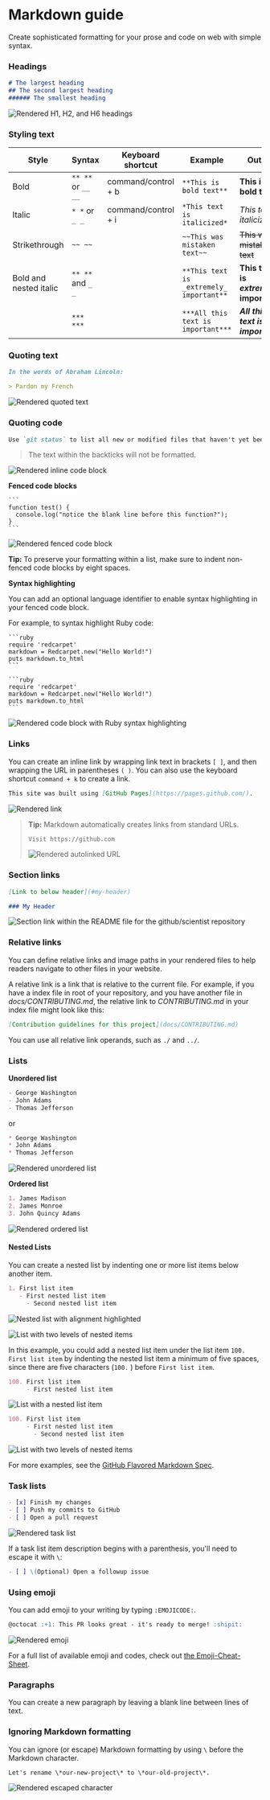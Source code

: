 
# Markdown guide

Create sophisticated formatting for your prose and code on web with simple syntax.

### Headings

```markdown
# The largest heading
## The second largest heading
###### The smallest heading
```

![Rendered H1, H2, and H6 headings](https://docs.github.com/assets/images/help/writing/headings-rendered.png)

### Styling text

Style|Syntax|Keyboard shortcut|Example|Output
-|-|-|-|-
Bold|`** **`  or  `__ __`|command/control + b|`**This is bold text**`|**This is bold text**
Italic|`* *`  or  `_ _`|command/control + i|`*This text is italicized*`|_This text is italicized_
Strikethrough|`~~ ~~`| |`~~This was mistaken text~~`|~~This was mistaken text~~
Bold and nested italic|`** **`  and  `_ _`| |`**This text is _extremely_ important**`|**This text is  _extremely_  important**|All bold and italic
||`*** ***`||`***All this text is important***`|***All this text is important_***

### Quoting text


```markdown
In the words of Abraham Lincoln:

> Pardon my French
```

![Rendered quoted text](https://docs.github.com/assets/images/help/writing/quoted-text-rendered.png)


### Quoting code

```markdown
Use `git status` to list all new or modified files that haven't yet been committed.
```
> The text within the backticks will not be formatted.

![Rendered inline code block](https://docs.github.com/assets/images/help/writing/inline-code-rendered.png)


**Fenced code blocks**

<div markdown="0" class="highlighter-rouge"><pre class="highlight"><code>```
<span class="kd">function</span> <span class="nx">test</span><span class="p">()</span> <span class="p">{</span>
  <span class="nx">console</span><span class="p">.</span><span class="nx">log</span><span class="p">(</span><span class="s2">"notice the blank line before this function?"</span><span class="p">);</span>
<span class="p">}</span>
```</code></pre>
</div>

![Rendered fenced code block](https://docs.github.com/assets/images/help/writing/fenced-code-block-rendered.png)

**Tip:**  To preserve your formatting within a list, make sure to indent non-fenced code blocks by eight spaces.

**Syntax highlighting**

You can add an optional language identifier to enable syntax highlighting in your fenced code block.

For example, to syntax highlight Ruby code:

<pre markdown="0"><code>```ruby
require 'redcarpet'
markdown = Redcarpet.new("Hello World!")
puts markdown.to_html
```</code></pre>
<div class="highlighter-rouge"  markdown="0"><pre class="highlight"><code>```ruby
<span class="nb">require</span> <span class="s1">'redcarpet'</span>
<span class="n">markdown</span> <span class="o">=</span> <span class="no">Redcarpet</span><span class="p">.</span><span class="nf">new</span><span class="p">(</span><span class="s2">"Hello World!"</span><span class="p">)</span>
<span class="nb">puts</span> <span class="n">markdown</span><span class="p">.</span><span class="nf">to_html</span>
```</code></pre>
</div>

![Rendered code block with Ruby syntax highlighting](https://docs.github.com/assets/images/help/writing/code-block-syntax-highlighting-rendered.png)


### Links

You can create an inline link by wrapping link text in brackets  `[ ]`, and then wrapping the URL in parentheses  `( )`. You can also use the keyboard shortcut  `command + k`  to create a link.

```markdown
This site was built using [GitHub Pages](https://pages.github.com/).
```

![Rendered link](https://docs.github.com/assets/images/help/writing/link-rendered.png)

> **Tip:**  Markdown automatically creates links from standard URLs.
> ```markdown
> Visit https://github.com
> ```
> ![Rendered autolinked URL](https://docs.github.com/assets/images/help/writing/url-autolink-rendered.png)

### Section links

```markdown
[Link to below header](#my-header)

### My Header
```

![Section link within the README file for the github/scientist repository](https://docs.github.com/assets/images/help/repository/readme-links.png)

### Relative links

You can define relative links and image paths in your rendered files to help readers navigate to other files in your website.

A relative link is a link that is relative to the current file. For example, if you have a index file in root of your repository, and you have another file in  _docs/CONTRIBUTING.md_, the relative link to  _CONTRIBUTING.md_  in your index file might look like this:

```markdown
[Contribution guidelines for this project](docs/CONTRIBUTING.md)
```

You can use all relative link operands, such as  `./`  and  `../`.

### Lists

**Unordered list**

```markdown
- George Washington
- John Adams
- Thomas Jefferson
```
or
```markdown
* George Washington
* John Adams
* Thomas Jefferson
```
![Rendered unordered list](https://docs.github.com/assets/images/help/writing/unordered-list-rendered.png)

**Ordered list**

```markdown
1. James Madison
2. James Monroe
3. John Quincy Adams
```

![Rendered ordered list](https://docs.github.com/assets/images/help/writing/ordered-list-rendered.png)

#### Nested Lists

You can create a nested list by indenting one or more list items below another item.

```markdown
1. First list item
   - First nested list item
     - Second nested list item
```

![Nested list with alignment highlighted](https://docs.github.com/assets/images/help/writing/nested-list-alignment.png)

![List with two levels of nested items](https://docs.github.com/assets/images/help/writing/nested-list-example-1.png)

In this example, you could add a nested list item under the list item  `100. First list item`  by indenting the nested list item a minimum of five spaces, since there are five characters (`100.` ) before  `First list item`.

```markdown
100. First list item
     - First nested list item
```

![List with a nested list item](https://docs.github.com/assets/images/help/writing/nested-list-example-3.png)

```markdown
100. First list item
     - First nested list item
       - Second nested list item
```

![List with two levels of nested items](https://docs.github.com/assets/images/help/writing/nested-list-example-2.png)

For more examples, see the  [GitHub Flavored Markdown Spec](https://github.github.com/gfm/#example-265).

### Task lists

```markdown
- [x] Finish my changes
- [ ] Push my commits to GitHub
- [ ] Open a pull request
```

![Rendered task list](https://docs.github.com/assets/images/help/writing/task-list-rendered.png)

If a task list item description begins with a parenthesis, you'll need to escape it with  `\`:

```markdown
- [ ] \(Optional) Open a followup issue
```

### Using emoji

You can add emoji to your writing by typing  `:EMOJICODE:`.

```markdown
@octocat :+1: This PR looks great - it's ready to merge! :shipit:
```

![Rendered emoji](https://docs.github.com/assets/images/help/writing/emoji-rendered.png)

For a full list of available emoji and codes, check out  [the Emoji-Cheat-Sheet](https://github.com/ikatyang/emoji-cheat-sheet/blob/master/README.md).

### Paragraphs

You can create a new paragraph by leaving a blank line between lines of text.

### Ignoring Markdown formatting

You can ignore (or escape) Markdown formatting by using  `\`  before the Markdown character.

`Let's rename \*our-new-project\* to \*our-old-project\*.`

![Rendered escaped character](https://docs.github.com/assets/images/help/writing/escaped-character-rendered.png)
